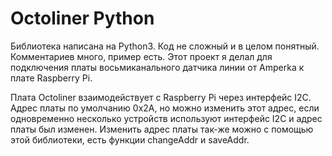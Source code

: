 Octoliner Python
=========

Библиотека написана на Python3. Код не сложный и в целом понятный. Комментариев много, пример есть.
Этот проект я делал для подключения платы восьмиканального датчика линии от Amperka к плате Raspberry Pi.

Плата Octoliner взаимодействует с Raspberry Pi через интерфейс I2C. Адрес платы по умолчанию 0x2A, но можно  изменить этот адрес, если одновременно несколько устройств используют интерфейс I2C и адрес платы был изменен.
Изменить адрес платы так-же можно с помощью этой библиотеки, есть функции changeAddr и saveAddr.